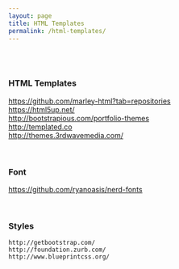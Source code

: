 ```yaml
---
layout: page
title: HTML Templates
permalink: /html-templates/
---
```


<br/><br/>

### HTML Templates  

https://github.com/marley-html?tab=repositories  
https://html5up.net/  
http://bootstrapious.com/portfolio-themes  
http://templated.co  
http://themes.3rdwavemedia.com/  


<br/>

### Font  
https://github.com/ryanoasis/nerd-fonts


<br/>

### Styles

    http://getbootstrap.com/
    http://foundation.zurb.com/
    http://www.blueprintcss.org/
